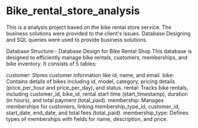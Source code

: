 # Bike_rental_store_analysis

This is a analysis project based on the bike rental store service.
The business solutions were provided to the client's issues.
Database Designing and SQL queries were used to provide business solutions.

Database Structure:-
Database Design for Bike Rental Shop
This database is designed to efficiently manage bike rentals, customers, memberships, and bike inventory. It consists of 5 tables:

customer: Stores customer information like id, name, and email.
bike: Contains details of bikes including id, model, category, pricing details (price_per_hour and price_per_day), and status.
rental: Tracks bike rentals, including customer_id, bike_id, rental start time (start_timestamp), duration (in hours), and total payment (total_paid).
membership: Manages memberships for customers, linking membership_type_id, customer_id, start_date, end_date, and total fees (total_paid).
membership_type: Defines types of memberships with fields for name, description, and price.
